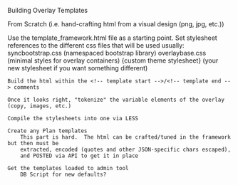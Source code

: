 Building Overlay Templates

From Scratch (i.e. hand-crafting html from a visual design (png, jpg, etc.))

Use the template_framework.html file as a starting point.
	Set stylesheet references to the different css files that will be used
		usually:  	syncbootstrap.css (namespaced bootstrap library)
					overlaybase.css (minimal styles for overlay containers)
					{custom theme stylesheet}   (your new stylesheet if you want something different)
		
	Build the html within the <!-- template start -->/<!-- template end --> comments
	
	Once it looks right, "tokenize" the variable elements of the overlay (copy, images, etc.)
	
	Compile the stylesheets into one via LESS

	Create any Plan templates
		This part is hard.  The html can be crafted/tuned in the framework but then must be 
		extracted, encoded (quotes and other JSON-specific chars escaped),
		and POSTED via API to get it in place
	
	Get the templates loaded to admin tool
		DB Script for new defaults?
	
	
